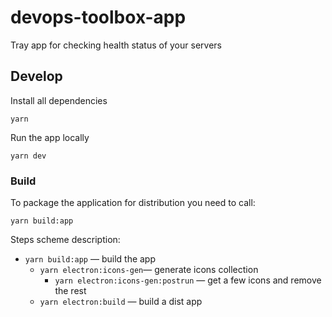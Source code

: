 # devops-toolbox-app

Tray app for checking health status of your servers

## Develop

Install all dependencies

`yarn`

Run the app locally

`yarn dev`

### Build

To package the application for distribution you need to call:

`yarn build:app`

Steps scheme description: 

- `yarn build:app` — build the app 
  - `yarn electron:icons-gen`— generate icons collection 
    - `yarn electron:icons-gen:postrun` — get a few icons and remove the rest 
  - `yarn electron:build` — build a dist app 
